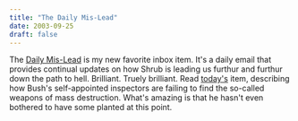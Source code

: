 ```yaml
---
title: "The Daily Mis-Lead"
date: 2003-09-25
draft: false
---
```

The [Daily Mis-Lead](https://web.archive.org/web/20031024225714/http://www.misleader.org/daily_mislead/ "Misleader.org: Daily Mislead") is my new favorite inbox item. It's a daily email that provides continual updates on how Shrub is leading us furthur and furthur down the path to hell. Brilliant. Truely brilliant. Read [today's](https://web.archive.org/web/20031024225714/http://www.misleader.org/daily_mislead/Read.asp?fn=df09252003.html) item, describing how Bush's self-appointed inspectors are failing to find the so-called weapons of mass destruction. What's amazing is that he hasn't even bothered to have some planted at this point.